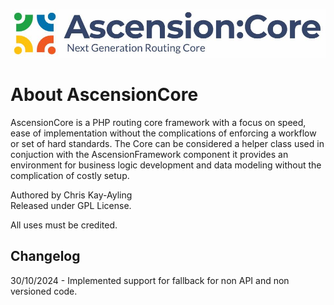 ![AscensionCore](https://github.com/ChrisKayAyling/Ascension-Core/blob/main/Ascension-Core-Logo.JPG)

 # About AscensionCore

AscensionCore is a PHP routing core framework with a focus on speed, ease of implementation without the complications of enforcing a workflow or set of hard standards. The Core can be considered a helper class used in conjuction with the AscensionFramework component it provides an environment for business logic development and data modeling without the complication of costly setup.


Authored by Chris Kay-Ayling
<br >
Released under GPL License.<br />

All uses must be credited.

## Changelog
 30/10/2024 - Implemented support for fallback for non API and non versioned code.
